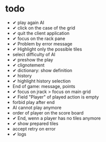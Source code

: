 # todo
- ✔ play again AI
- ✔ click on the case of the grid
- ✔ quit the client application
- ✔ focus on the rack pane
- ✔ Problem by error message
- ✔ Highlight only the possible tiles
-   select difficulty of AI
- ✔ preshow the play
- ✔ clignotement
- ✔ dictionary: show definition
- ✔ history
- ✔ highlight history selection
-   End of game: message, points
- ✔ focus on jrack > focus on main grid
- ✔ Field "Player" of played action is empty
-   forbid play after end
-   AI cannot play anymore
-   order of player on the score board
- ✔ End, wenn a player has no tiles anymore
- ✔ show prepared tiles
-   accept retry on error
- ✔ logs